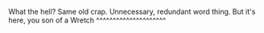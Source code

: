 What the hell? Same old crap. Unnecessary, redundant word thing. But it's here, you son of a Wretch ^^^^^^^^^^^^^^^^^^^^^
